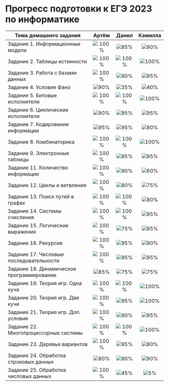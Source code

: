 # Прогресс подготовки к ЕГЭ 2023 по информатике 

| Тема домашнего задания                 | Артём   | Данил   | Камилла |
| ---------------------------------------|:------------------------------------:|:------------------------------------:|:------------------------------------:|
| Задание 1.  Информационные модели          |![100%](https://progress-bar.dev/100/)|![85%](https://progress-bar.dev/85)|![90%](https://progress-bar.dev/90)|
| Задание 2.  Таблицы истинности             |![100%](https://progress-bar.dev/100/)|![100%](https://progress-bar.dev/100/)|![100%](https://progress-bar.dev/100/)|
| Задание 3.  Работа с базами данных         |![100%](https://progress-bar.dev/100/)|![80%](https://progress-bar.dev/80/)|![95%](https://progress-bar.dev/95/)|
| Задание 4.  Условие Фано                   |![90%](https://progress-bar.dev/90/)|![35%](https://progress-bar.dev/35/)|![40%](https://progress-bar.dev/40/)|
| Задание 5.  Битовые исполнители            |![100%](https://progress-bar.dev/100/)|![100%](https://progress-bar.dev/100/)|![100%](https://progress-bar.dev/100/)|
| Задание 6.  Циклические исполнители        |![90%](https://progress-bar.dev/90/)|![95%](https://progress-bar.dev/95/)|![95%](https://progress-bar.dev/95/)|
| Задание 7.  Кодирование информации         |![95%](https://progress-bar.dev/95/)|![95%](https://progress-bar.dev/95/)|![80%](https://progress-bar.dev/80/)|
| Задание 8.  Комбинаторика                  |![100%](https://progress-bar.dev/100/)|![100%](https://progress-bar.dev/100/)|![100%](https://progress-bar.dev/100/)|
| Задание 9.  Электронные таблицы            |![100%](https://progress-bar.dev/100/)|![95%](https://progress-bar.dev/95/)|![95%](https://progress-bar.dev/95/)|
| Задание 11. Количество информации         |![100%](https://progress-bar.dev/100/)|![90%](https://progress-bar.dev/90/)|![60%](https://progress-bar.dev/60/)|
| Задание 12. Циклы и ветвления             |![100%](https://progress-bar.dev/100/)|![80%](https://progress-bar.dev/80/)|![75%](https://progress-bar.dev/75/)|
| Задание 13. Поиск путей в графах          |![100%](https://progress-bar.dev/100/)|![100%](https://progress-bar.dev/100/)|![80%](https://progress-bar.dev/80/)|
| Задание 14. Системы счисления             |![100%](https://progress-bar.dev/100/)|![100%](https://progress-bar.dev/100/)|![95%](https://progress-bar.dev/95/)| 
| Задание 15. Логические выражения          |![100%](https://progress-bar.dev/100/)|![75%](https://progress-bar.dev/75/)|![85%](https://progress-bar.dev/85/)| 
| Задание 16. Рекурсия                      |![100%](https://progress-bar.dev/100/)|![95%](https://progress-bar.dev/95/)|![90%](https://progress-bar.dev/90/)| 
| Задание 17. Числовые последовательности   |![100%](https://progress-bar.dev/100/)|![95%](https://progress-bar.dev/95/)|![95%](https://progress-bar.dev/95/)|
| Задание 18. Динамическое программирование |![85%](https://progress-bar.dev/85/)|![75%](https://progress-bar.dev/75/)|![75%](https://progress-bar.dev/75/)|
| Задание 19. Теория игр. Одна куча         |![100%](https://progress-bar.dev/100/)|![100%](https://progress-bar.dev/100/)|![100%](https://progress-bar.dev/100/)|
| Задание 20. Теория игр. Две кучи          |![100%](https://progress-bar.dev/100/)|![95%](https://progress-bar.dev/95/)|![100%](https://progress-bar.dev/100/)|
| Задание 21. Теория игр. Доп. условия      |![100%](https://progress-bar.dev/100/)|![80%](https://progress-bar.dev/80/)|![95%](https://progress-bar.dev/95)|
| Задание 22. Многопроцессорные системы     |![100%](https://progress-bar.dev/100/)|![100%](https://progress-bar.dev/100/)|![100%](https://progress-bar.dev/100/)|
| Задание 23. Деревья вариантов             |![100%](https://progress-bar.dev/100/)|![95%](https://progress-bar.dev/95/)|![80%](https://progress-bar.dev/80/)|
| Задание 24. Обработка строковых данных    |![80%](https://progress-bar.dev/80/)|![80%](https://progress-bar.dev/80/)|![90%](https://progress-bar.dev/90/)|
| Задание 25. Обработка числовых данных     |![100%](https://progress-bar.dev/100/)|![45%](https://progress-bar.dev/45/)|![5%](https://progress-bar.dev/5/)|



